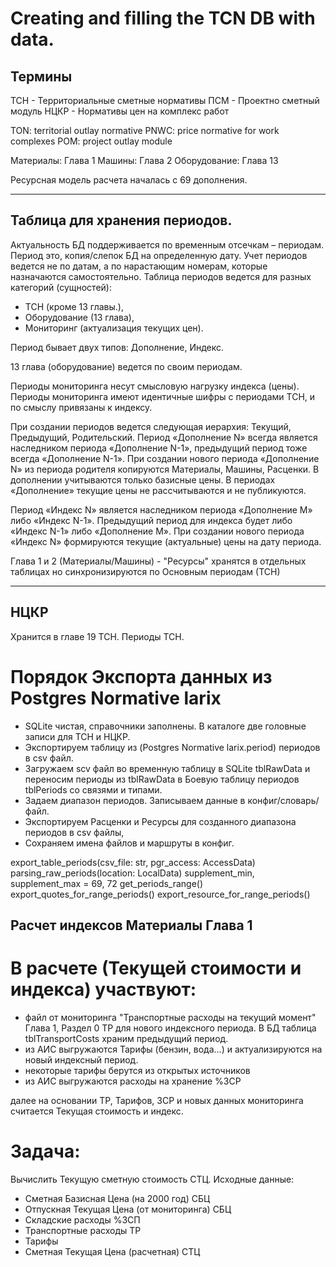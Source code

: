 # Creating and filling the TCN DB with data.
## Термины
ТСН - Территориальные сметные нормативы
ПСМ - Проектно сметный модуль
НЦКР - Нормативы цен на комплекс работ

TON: territorial outlay normative
PNWC: price normative for work complexes
POM: project outlay module

Материалы: Глава 1
Машины: Глава 2
Оборудование: Глава 13


Ресурсная модель расчета началась с 69 дополнения.

***

## Таблица для хранения периодов.

Актуальность БД поддерживается по временным отсечкам – периодам.
Период это, копия/слепок БД на определенную дату.
Учет периодов ведется не по датам, а по нарастающим номерам, которые назначаются самостоятельно.
Таблица периодов ведется для разных категорий (сущностей):
- ТСН (кроме 13 главы.),
- Оборудование (13 глава),
- Мониторинг (актуализация текущих цен).

Период бывает двух типов: Дополнение, Индекс.

13 глава (оборудование) ведется по своим периодам.

Периоды мониторинга несут смысловую нагрузку индекса (цены).
Периоды мониторинга имеют идентичные шифры с периодами ТСН, и по смыслу привязаны к индексу.

При создании периодов ведется следующая иерархия: Текущий, Предыдущий, Родительский.
Период «Дополнение N» всегда является наследником периода «Дополнение N-1», предыдущий период тоже всегда «Дополнение N-1».
При создании нового периода «Дополнение N» из периода родителя копируются Материалы, Машины, Расценки.
В дополнении учитываются только базисные цены.
В периодах «Дополнение» текущие цены не рассчитываются и не публикуются.

Период «Индекс N» является наследником периода «Дополнение M» либо «Индекс N-1».
Предыдущий период для индекса будет либо «Индекс N-1» либо «Дополнение M».
При создании нового периода «Индекс N» формируются текущие (актуальные) цены на дату периода.

Глава 1 и 2 (Материалы/Машины) - "Ресурсы" хранятся в отдельных таблицах но синхронизируются по Основным периодам (ТСН)




***

## НЦКР
Хранится в главе 19 ТСН. Периоды ТСН.

# Порядок Экспорта данных из Postgres Normative larix

- SQLite чистая, справочники заполнены. В каталоге две головные записи для ТСН и НЦКР.
- Экспортируем таблицу из (Postgres Normative larix.period) периодов в csv файл.
- Загружаем scv файл во временную таблицу в SQLite tblRawData и переносим периоды из tblRawData в Боевую таблицу периодов tblPeriods со связями и типами.
- Задаем диапазон периодов. Записываем данные в конфиг/словарь/файл.
- Экспортируем  Расценки и Ресурсы для созданного диапазона периодов в csv файлы,
- Сохраняем имена файлов и маршруты в конфиг.

export_table_periods(csv_file: str, pgr_access: AccessData)
parsing_raw_periods(location: LocalData)
supplement_min, supplement_max = 69, 72
get_periods_range()
export_quotes_for_range_periods()
export_resource_for_range_periods()



## Расчет индексов Материалы Глава 1

# В расчете (Текущей стоимости и индекса) участвуют:
- файл от мониторинга "Транспортные расходы на текущий момент" Глава 1, Раздел 0 ТР
для нового индексного периода. В БД таблица tblTransportCosts храним предыдущий период.
- из АИС выгружаются Тарифы (бензин, вода...) и актуализируются на новый индексный период.
- некоторые тарифы берутся из открытых источников
- из АИС выгружаются расходы на хранение %ЗСР

далее на основании ТР, Тарифов, ЗСР и новых данных мониторинга считается Текущая стоимость и индекс.

# Задача:
Вычислить Текущую сметную стоимость СТЦ.
Исходные данные:
- Сметная Базисная Цена (на 2000 год) СБЦ
- Отпускная Текущая Цена (от мониторинга) СБЦ
- Складские расходы %ЗСП
- Транспортные расходы ТР
- Тарифы
- Сметная Текущая Цена (расчетная) СТЦ

